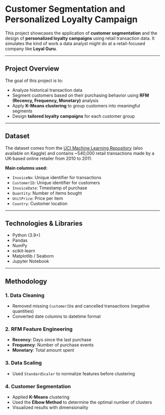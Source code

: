 # Customer Segmentation and Personalized Loyalty Campaign

This project showcases the application of **customer segmentation** and the design of **personalized loyalty campaigns** using retail transaction data. It simulates the kind of work a data analyst might do at a retail-focused company like **Loyal Guru**.

---

## Project Overview

The goal of this project is to:
- Analyze historical transaction data
- Segment customers based on their purchasing behavior using **RFM (Recency, Frequency, Monetary)** analysis
- Apply **K-Means clustering** to group customers into meaningful segments
- Design **tailored loyalty campaigns** for each customer group

---

## Dataset

The dataset comes from the [UCI Machine Learning Repository](https://archive.ics.uci.edu/ml/datasets/online+retail) (also available on Kaggle) and contains ~540,000 retail transactions made by a UK-based online retailer from 2010 to 2011.

**Main columns used:**
- `InvoiceNo`: Unique identifier for transactions
- `CustomerID`: Unique identifier for customers
- `InvoiceDate`: Timestamp of purchase
- `Quantity`: Number of items bought
- `UnitPrice`: Price per item
- `Country`: Customer location

---

## Technologies & Libraries

- Python (3.9+)
- Pandas
- NumPy
- scikit-learn
- Matplotlib / Seaborn
- Jupyter Notebook

---

## Methodology

### 1. Data Cleaning
- Removed missing `CustomerID`s and cancelled transactions (negative quantities)
- Converted date columns to datetime format

### 2. RFM Feature Engineering
- **Recency**: Days since the last purchase
- **Frequency**: Number of purchase events
- **Monetary**: Total amount spent

### 3. Data Scaling
- Used `StandardScaler` to normalize features before clustering

### 4. Customer Segmentation
- Applied **K-Means** clustering
- Used the **Elbow Method** to determine the optimal number of clusters
- Visualized results with dimensionality
